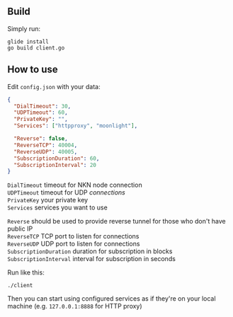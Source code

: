 ## Build
Simply run:
```shell
glide install
go build client.go
```

## How to use
Edit `config.json` with your data:
```json
{
  "DialTimeout": 30,
  "UDPTimeout": 60,
  "PrivateKey": "",
  "Services": ["httpproxy", "moonlight"],

  "Reverse": false,
  "ReverseTCP": 40004,
  "ReverseUDP": 40005,
  "SubscriptionDuration": 60,
  "SubscriptionInterval": 20
}
```
`DialTimeout` timeout for NKN node connection  
`UDPTimeout`  timeout for UDP *connections*  
`PrivateKey` your private key  
`Services` services you want to use  

`Reverse` should be used to provide reverse tunnel for those who don't have public IP  
`ReverseTCP` TCP port to listen for connections  
`ReverseUDP` UDP port to listen for connections  
`SubscriptionDuration` duration for subscription in blocks  
`SubscriptionInterval` interval for subscription in seconds  

Run like this:
```shell
./client
```

Then you can start using configured services as if they're on your local machine (e.g. `127.0.0.1:8888` for HTTP proxy)
